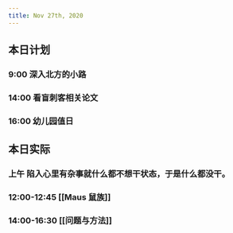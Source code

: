 ```yaml
---
title: Nov 27th, 2020
---
```


## 本日计划
### 9:00 深入北方的小路
### 14:00 看盲刺客相关论文
### 16:00 幼儿园值日
## 本日实际
### 上午 陷入心里有杂事就什么都不想干状态，于是什么都没干。
### 12:00-12:45 [[Maus 鼠族]]
### 14:00-16:30 [[问题与方法]]
### 
